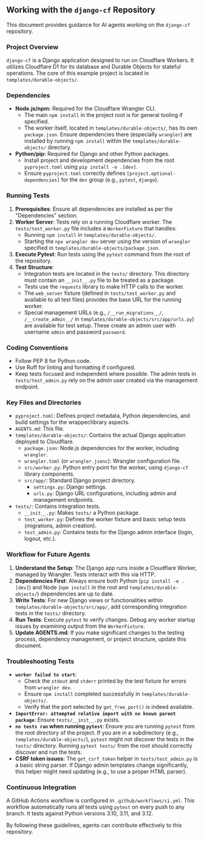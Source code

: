 ## Working with the `django-cf` Repository

This document provides guidance for AI agents working on the `django-cf` repository.

### Project Overview

`django-cf` is a Django application designed to run on Cloudflare Workers. It utilizes Cloudflare D1 for its database and Durable Objects for stateful operations. The core of this example project is located in `templates/durable-objects/`.

### Dependencies

*   **Node.js/npm:** Required for the Cloudflare Wrangler CLI.
    *   The main `npm install` in the project root is for general tooling if specified.
    *   The worker itself, located in `templates/durable-objects/`, has its own `package.json`. Ensure dependencies there (especially `wrangler`) are installed by running `npm install` within the `templates/durable-objects/` directory.
*   **Python/pip:** Required for Django and other Python packages.
    *   Install project and development dependencies from the root `pyproject.toml` using `pip install -e .[dev]`.
    *   Ensure `pyproject.toml` correctly defines `[project.optional-dependencies]` for the `dev` group (e.g., `pytest`, `django`).

### Running Tests

1.  **Prerequisites**: Ensure all dependencies are installed as per the "Dependencies" section.
2.  **Worker Server**: Tests rely on a running Cloudflare worker. The `tests/test_worker.py` file includes a `WorkerFixture` that handles:
    *   Running `npm install` in `templates/durable-objects/`.
    *   Starting the `npx wrangler dev` server using the version of `wrangler` specified in `templates/durable-objects/package.json`.
3.  **Execute Pytest**: Run tests using the `pytest` command from the root of the repository.
4.  **Test Structure**:
    *   Integration tests are located in the `tests/` directory. This directory must contain an `__init__.py` file to be treated as a package.
    *   Tests use the `requests` library to make HTTP calls to the worker.
    *   The `web_server` fixture (defined in `tests/test_worker.py` and available to all test files) provides the base URL for the running worker.
    *   Special management URLs (e.g., `/__run_migrations__/`, `/__create_admin__/` in `templates/durable-objects/src/app/urls.py`) are available for test setup. These create an admin user with username `admin` and password `password`.

### Coding Conventions

*   Follow PEP 8 for Python code.
*   Use Ruff for linting and formatting if configured.
*   Keep tests focused and independent where possible. The admin tests in `tests/test_admin.py` rely on the admin user created via the management endpoint.

### Key Files and Directories

*   `pyproject.toml`: Defines project metadata, Python dependencies, and build settings for the wrapper/library aspects.
*   `AGENTS.md`: This file.
*   `templates/durable-objects/`: Contains the actual Django application deployed to Cloudflare.
    *   `package.json`: Node.js dependencies for the worker, including `wrangler`.
    *   `wrangler.toml` (or `wrangler.jsonc`): Wrangler configuration file.
    *   `src/worker.py`: Python entry point for the worker, using `django-cf` library components.
    *   `src/app/`: Standard Django project directory.
        *   `settings.py`: Django settings.
        *   `urls.py`: Django URL configurations, including admin and management endpoints.
*   `tests/`: Contains integration tests.
    *   `__init__.py`: Makes `tests/` a Python package.
    *   `test_worker.py`: Defines the worker fixture and basic setup tests (migrations, admin creation).
    *   `test_admin.py`: Contains tests for the Django admin interface (login, logout, etc.).

### Workflow for Future Agents

1.  **Understand the Setup**: The Django app runs inside a Cloudflare Worker, managed by Wrangler. Tests interact with this via HTTP.
2.  **Dependencies First**: Always ensure both Python (`pip install -e .[dev]`) and Node (`npm install` in the root and `templates/durable-objects/`) dependencies are up to date.
3.  **Write Tests**: For new Django views or functionalities within `templates/durable-objects/src/app/`, add corresponding integration tests in the `tests/` directory.
4.  **Run Tests**: Execute `pytest` to verify changes. Debug any worker startup issues by examining output from the `WorkerFixture`.
5.  **Update AGENTS.md**: If you make significant changes to the testing process, dependency management, or project structure, update this document.

### Troubleshooting Tests

*   **`worker failed to start`**:
    *   Check the `stdout` and `stderr` printed by the test fixture for errors from `wrangler dev`.
    *   Ensure `npm install` completed successfully in `templates/durable-objects/`.
    *   Verify that the port selected by `get_free_port()` is indeed available.
*   **`ImportError: attempted relative import with no known parent package`**: Ensure `tests/__init__.py` exists.
*   **`no tests ran` when running `pytest`**: Ensure you are running `pytest` from the root directory of the project. If you are in a subdirectory (e.g., `templates/durable-objects/`), `pytest` might not discover the tests in the `tests/` directory. Running `pytest tests/` from the root should correctly discover and run the tests.
*   **CSRF token issues**: The `get_csrf_token` helper in `tests/test_admin.py` is a basic string parser. If Django admin templates change significantly, this helper might need updating (e.g., to use a proper HTML parser).

### Continuous Integration

A GitHub Actions workflow is configured in `.github/workflows/ci.yml`. This workflow automatically runs all tests using `pytest` on every push to any branch. It tests against Python versions 3.10, 3.11, and 3.12.

By following these guidelines, agents can contribute effectively to this repository.
